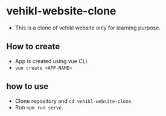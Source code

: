 # vehikl-website-clone

- This is a clone of vehikl website only for learning purpose.

## How to create 
- App is created using vue CLI.
- `vue create <APP-NAME>`

## how to use

- Clone repository and `cd vehikl-website-clone`.
- Run `npm run serve`.
